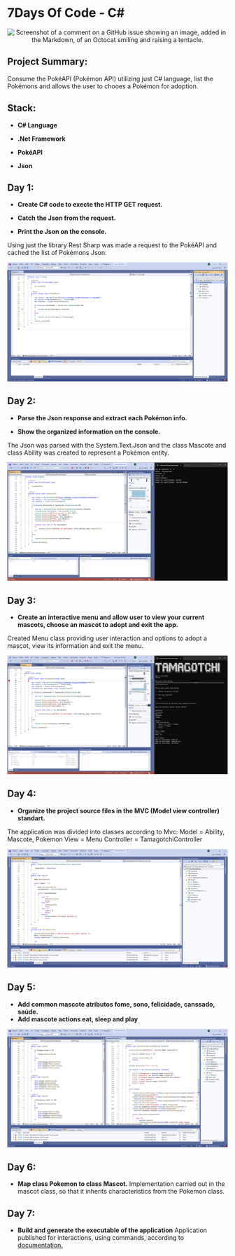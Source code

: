 # 7Days Of Code - C#
<div align="center">
  
![Screenshot of a comment on a GitHub issue showing an image, added in the Markdown, of an Octocat smiling and raising a tentacle.](https://7daysofcode.io/assets/img/background-7days.1691614118.svg)

</div>

## Project Summary:

Consume the PokéAPI (Pokémon API) utilizing just C# language, list the Pokémons and allows the user to chooes a Pokémon for adoption.

## Stack:

* **C# Language** 

* **.Net Framework**

* **PokéAPI**

* **Json**

## Day 1:

* **Create C# code to execte the HTTP GET request.**

* **Catch the Json from the request.**

* **Print the Json on the console.**

Using just the library Rest Sharp was made a request to the PokéAPI and cached the list of Pokémons Json:

![Screenshot of a comment on a GitHub issue showing an image, added in the Markdown, of an Octocat smiling and raising a tentacle.](https://github.com/VarleyS/SevenDaysOfCode/blob/master/SevenDaysOfCode/img/Captura%20de%20tela%202023-08-16%20165332.png?raw=true)

## Day 2:

* **Parse the Json response and extract each Pokémon info.**

* **Show the organized information on the console.**

The Json was parsed with the System.Text.Json and the class Mascote and class Ability was created to represent a Pokémon entity.

![Screenshot of a comment on a GitHub issue showing an image, added in the Markdown, of an Octocat smiling and raising a tentacle.](https://github.com/VarleyS/SevenDaysOfCode/blob/master/SevenDaysOfCode/img/day2.png?raw=true)

## Day 3:

* **Create an interactive menu and allow user to view your current mascots, choose an mascot to adopt and exit the app.**

Created Menu class providing user interaction and options to adopt a mascot, view its information and exit the menu.

![Screenshot of a comment on a GitHub issue showing an image, added in the Markdown, of an Octocat smiling and raising a tentacle.](https://github.com/VarleyS/SevenDaysOfCode/blob/master/SevenDaysOfCode/img/Dia%203.png?raw=true)

## Day 4:

* **Organize the project source files in the MVC (Model view controller) standart.**

The application was divided into classes according to Mvc:
Model = Ability, Mascote, Pokemon
View = Menu
Controller = TamagotchiController

![Screenshot of a comment on a GitHub issue showing an image, added in the Markdown, of an Octocat smiling and raising a tentacle.](https://github.com/VarleyS/SevenDaysOfCode/blob/master/SevenDaysOfCode/img/day4.png)

## Day 5:

* **Add common mascote atributos fome, sono, felicidade, canssado, saúde.**
* **Add mascote actions eat, sleep and play**

![Screenshot of a comment on a GitHub issue showing an image, added in the Markdown, of an Octocat smiling and raising a tentacle.](https://github.com/VarleyS/SevenDaysOfCode/blob/master/SevenDaysOfCode/img/day5.png)

## Day 6:

* **Map class Pokemon to class Mascot.**
Implementation carried out in the mascot class, so that it inherits characteristics from the Pokemon class.


## Day 7:

* **Build and generate the executable of the application**
Application published for interactions, using commands, according to [documentation.](https://learn.microsoft.com/pt-br/dotnet/core/tutorials/publishing-with-visual-studio?pivots=dotnet-7-0)

